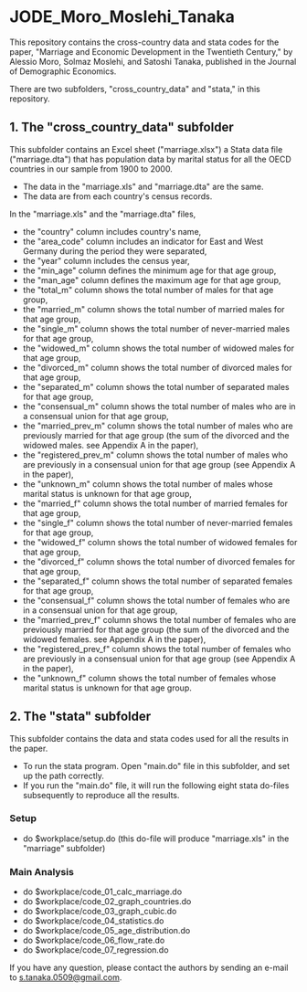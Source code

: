 # JODE_Moro_Moslehi_Tanaka
This repository contains the cross-country data and stata codes for the paper, "Marriage and Economic Development in the Twentieth Century," by Alessio Moro, Solmaz Moslehi, and Satoshi Tanaka, published in the Journal of Demographic Economics.

There are two subfolders, "cross_country_data" and "stata," in this repository.

## 1. The "cross_country_data" subfolder
This subfolder contains an Excel sheet ("marriage.xlsx") a Stata data file ("marriage.dta") that has population data by marital status for all the OECD countries in our sample from 1900 to 2000.

- The data in the "marriage.xls" and "marriage.dta" are the same.
- The data are from each country's census records.

In the "marriage.xls" and the "marriage.dta" files,
- the "country" column includes country's name,
- the "area_code" column includes an indicator for East and West Germany during the period they were separated,
- the "year" column includes the census year,
- the "min_age" column defines the minimum age for that age group,
- the "man_age" column defines the maximum age for that age group,
- the "total_m" column shows the total number of males for that age group,
- the "married_m" column shows the total number of married males for that age group,
- the "single_m" column shows the total number of never-married males for that age group,
- the "widowed_m" column shows the total number of widowed males for that age group,
- the "divorced_m" column shows the total number of divorced males for that age group,
- the "separated_m" column shows the total number of separated males for that age group,
- the "consensual_m" column shows the total number of males who are in a consensual union for that age group,
- the "married_prev_m" column shows the total number of males who are previously married for that age group (the sum of the divorced and the widowed males. see Appendix A in the paper),
- the "registered_prev_m" column shows the total number of males who are previously in a consensual union for that age group (see Appendix A in the paper),
- the "unknown_m" column shows the total number of males whose marital status is unknown for that age group,
- the "married_f" column shows the total number of married females for that age group,
- the "single_f" column shows the total number of never-married females for that age group,
- the "widowed_f" column shows the total number of widowed females for that age group,
- the "divorced_f" column shows the total number of divorced females for that age group,
- the "separated_f" column shows the total number of separated females for that age group,
- the "consensual_f" column shows the total number of females who are in a consensual union for that age group,
- the "married_prev_f" column shows the total number of females who are previously married for that age group (the sum of the divorced and the widowed females. see Appendix A in the paper),
- the "registered_prev_f" column shows the total number of females who are previously in a consensual union for that age group (see Appendix A in the paper),
- the "unknown_f" column shows the total number of females whose marital status is unknown for that age group.

## 2. The "stata" subfolder
This subfolder contains the data and stata codes used for all the results in the paper.

- To run the stata program. Open "main.do" file in this subfolder, and set up the path correctly.
- If you run the "main.do" file, it will run the following eight stata do-files subsequently to reproduce all the results.

### Setup
- do $workplace/setup.do (this do-file will produce "marriage.xls" in the "marriage" subfolder)

### Main Analysis
- do $workplace/code_01_calc_marriage.do
- do $workplace/code_02_graph_countries.do
- do $workplace/code_03_graph_cubic.do
- do $workplace/code_04_statistics.do
- do $workplace/code_05_age_distribution.do
- do $workplace/code_06_flow_rate.do
- do $workplace/code_07_regression.do

If you have any question, please contact the authors by sending an e-mail to s.tanaka.0509@gmail.com.

